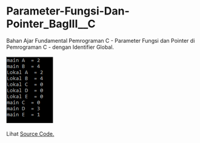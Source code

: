 # Parameter-Fungsi-Dan-Pointer_BagIII__C
Bahan Ajar Fundamental Pemrograman C - Parameter Fungsi dan Pointer di Pemrograman C - dengan Identifier Global.<br><br>
<img src="https://github.com/RizkyKhapidsyah/Parameter-Fungsi-Dan-Pointer_BagIII__C/blob/master/Results/001.PNG"><br><br>
Lihat <a href="https://github.com/RizkyKhapidsyah/Parameter-Fungsi-Dan-Pointer_BagIII__C/blob/master/IdentifierGlobal.c">Source Code.</a>
